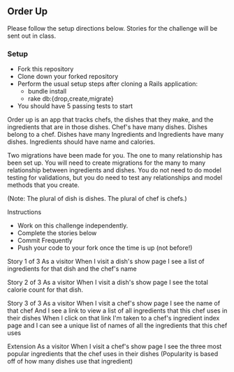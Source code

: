 ## Order Up
Please follow the setup directions below. Stories for the challenge will be sent out in class.

### Setup
- Fork this repository
- Clone down your forked repository
- Perform the usual setup steps after cloning a Rails application:
    - bundle install
    - rake db:{drop,create,migrate}
- You should have 5 passing tests to start

Order up is an app that tracks chefs, the dishes that they make, and the ingredients that are in those dishes. Chef's have many dishes. Dishes belong to a chef. Dishes have many Ingredients and Ingredients have many dishes. Ingredients should have name and calories.

Two migrations have been made for you. The one to many relationship has been set up. You will need to create migrations for the many to many relationship between ingredients and dishes. You do not need to do model testing for validations, but you do need to test any relationships and model methods that you create.

(Note: The plural of dish is dishes. The plural of chef is chefs.)

Instructions
* Work on this challenge independently.
* Complete the stories below
* Commit Frequently
* Push your code to your fork once the time is up (not before!)

Story 1 of 3
As a visitor
When I visit a dish's show page
I see a list of ingredients for that dish
and the chef's name

Story 2 of 3
As a visitor
When I visit a dish's show page
I see the total calorie count for that dish.

Story 3 of 3
As a visitor
When I visit a chef's show page
I see the name of that chef
And I see a link to view a list of all ingredients that this chef uses in their dishes
When I click on that link
I'm taken to a chef's ingredient index page
and I can see a unique list of names of all the ingredients that this chef uses


Extension
As a visitor
When I visit a chef's show page
I see the three most popular ingredients that the chef uses in their dishes
(Popularity is based off of how many dishes use that ingredient)
